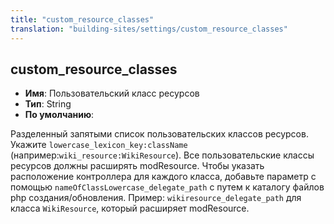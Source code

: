 ```yaml
---
title: "custom_resource_classes"
translation: "building-sites/settings/custom_resource_classes"
---
```


## custom_resource_classes

-   **Имя**: Пользовательский класс ресурсов
-   **Тип**: String
-   **По умолчанию**:

Разделенный запятыми список пользовательских классов ресурсов. Укажите `lowercase_lexicon_key:className` (например:`wiki_resource:WikiResource`). Все пользовательские классы ресурсов должны расширять modResource. Чтобы указать расположение контроллера для каждого класса, добавьте параметр с помощью `nameOfClassLowercase_delegate_path` с путем к каталогу файлов php создания/обновления. Пример: `wikiresource_delegate_path` для класса `WikiResource`, который расширяет modResource.
